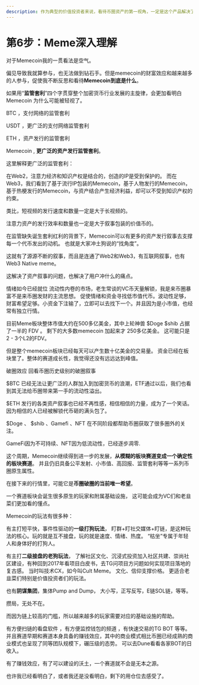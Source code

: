 ```yaml
---
description: 作为典型的价值投资者来说，看待币圈资产的第一视角，一定是这个产品解决了用户什么需求，它的商业模式如何。
---
```


# 第6步：Meme深入理解

对于Memecoin我的一贯看法是空气。

偏见导致我就算参与，也无法做到钻石手。但是memecoin的财富效应和越来越多的人参与，促使我不断反思和看待**Memecoin到底是什么**。

如果用“**监管套利**”四个字贯穿整个加密货币行业发展的主旋律，会更加看明白 Memecoin 为什么可能被轻视了。

BTC ，支付网络的监管套利

USDT ，更广泛的支付网络监管套利

ETH ，资产发行的监管套利

Memecoin , **更广泛的资产发行监管套利**。

这里解释更广泛的监管套利：

在Web2，注意力经济和知识产权是结合的，创造的IP是受到保护的。 而在Web3，我们看到了基于流行IP包装的Memecoin，基于人物发行的Memecoin，基于热梗发行的Memecoin，与资产结合产生经济利益，却可以不受到知识产权的约束。

类比，短视频的发行速度和数量一定是大于长视频的。

注意力资产的发行效率和数量也一定是大于叙事包装的价值币的。

在监管缺失诞生套利红利的背景下，Memecoin可以有更多的资产发行叙事去支撑每一个代币发出的动机。 也就是大家冲土狗说的“找角度”。

这就有了源源不断的叙事，而且是连通了Web2和Web3，有互联网叙事，也有Web3 Native meme。

这解决了资产叙事的问题，也解决了用户冲什么的痛点。

情绪如今已经就位 流动性内卷的市场，老生常谈的VC币天量解锁，我是来币圈暴富不是来币圈发财的主流思想。 促使情绪和资金寻找低市值代币。波动性足够，财富希望足够。小资金下注输了，立即可以去找下一个。并且因为是小市值，也经常有独立行情。

目前Meme板块整体市值大约在500多亿美金，其中上轮神兽 $Doge $shib 占据了一半的 FDV 。 剩下的大多数memecoin 加起来才 250多亿美金。 这可能只是2 - 3个L2的FDV。

但是整个memecoin板块已经每天可以产生数十亿美金的交易量。 资金已经在板块里了。整体的赛道成长性，我觉得还没有远远达到峰值。

破圈效应 回看币圈历史级别的破圈叙事

$BTC 已经无法让更广泛的人群加入到加密货币的浪潮，ETF通过以后，我们也看到其无法给币圈带来第一手的流动性溢出。

$ETH 发行的各类资产叙事也已经不再性感，相信相信的力量，成为了一个笑话。因为相信的人已经被解锁代币砸的满头包了。

$Doge 、 $shib 、Gamefi 、NFT 在不同阶段都帮助币圈获取了很多圈外的关注。

GameFi因为不可持续、NFT因为低流动性，已经逐步凋零.

这个周期，Memecoin继续得到进一步的发展，**从模糊的板块赛道变成一个确定性的板块赛道**。 并且仍旧具备公平发射、小市值、高回报、监管套利等等一系列币圈原生属性。

在接下来的行情里，可能它是**币圈破圈的当前唯一希望**。

一个赛道板块会诞生很多原生的玩家和附属基础设施， 这可能会成为VC们和老韭菜们更加看的懂点。

Memecoin的玩法有很多种：

有主打短平快，事件性驱动的**一级打狗玩法**， 盯群+盯社交媒体+盯链，是这种玩法的核心。玩的就是互不接盘，玩的就是速度、情绪、热度。 “枯坐”专属于年轻人和身体好的打狗人。

有主打**二级接盘的老狗玩法**， 了解社区文化、沉浸式投资加入社区共建、崇尚社区建设，有种回到2017年看项目白皮书，去TG问项目方问题如何实现项目落地的复古感。 当时叫技术CX，如今叫Cult Meme。 文化、信仰支撑价格。 更适合老韭菜们特别是价值投资者们的玩法。

也有**阴谋集团**，集体Pump and Dump， 大小写，正写反写，E链SOL链，等等。

攒局，无处不在。

而因为链上较高的门槛，所以越来越多的玩家需要对应的基础设施的帮助。

有方便扫链的看盘软件 ，有方便监控钱包的频道 ，有快速交易的TG BOT 等等。 并且赛道早期和赛道本身具备的赚钱效应，其中的商业模式相比币圈已经成熟的商业模式也呈现了同等团队规模下，碾压级的态势。 可以去Dune看看各家BOT的日收入。

有了赚钱效应，有了可以建设的沃土，一个赛道就不会是无本之源。

也许我已经看明白了，或者我还是没看明白，剩下的用仓位去感受了。
